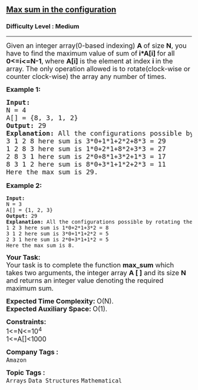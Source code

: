 <h2><a href="https://www.geeksforgeeks.org/problems/max-sum-in-the-configuration/1">Max sum in the configuration</a></h2><h3>Difficulty Level : Medium</h3><hr><div class="problems_problem_content__Xm_eO"><p><span style="font-size: 18px;">Given an integer array(0-based indexing) <strong>A </strong>of size <strong>N</strong>, you have to find the maximum value of sum of<strong> i*A[i]&nbsp;</strong>for all <strong>0&lt;=i&lt;=N-1</strong>,<strong>&nbsp;</strong>where <strong>A[i]</strong> is the element at index <strong>i </strong>in the array. The only operation allowed is to rotate(clock-wise or counter clock-wise) the array any number of times.</span></p>
<p><span style="font-size: 18px;"><strong>Example 1:</strong></span></p>
<pre><span style="font-size: 18px;"><strong>Input:
</strong>N = 4
A[] = {8, 3, 1, 2}
<strong>Output: </strong>29<strong>
Explanation: </strong>All the configurations possible by rotating the elements are:
3 1 2 8 here sum is 3*0+1*1+2*2+8*3 = 29
1 2 8 3 here sum is 1*0+2*1+8*2+3*3 = 27
2 8 3 1 here sum is 2*0+8*1+3*2+1*3 = 17
8 3 1 2 here sum is 8*0+3*1+1*2+2*3 = 11
Here the max sum is 29.<br></span></pre>
<p style="font-family: -apple-system, BlinkMacSystemFont, 'Segoe UI', Roboto, Oxygen, Ubuntu, Cantarell, 'Open Sans', 'Helvetica Neue', sans-serif; font-size: medium; white-space: normal;"><span style="font-size: 18px;"><strong>Example 2:</strong></span></p>
<pre><strong>Input:
</strong>N = 3
A[] = {1, 2, 3}
<strong>Output: </strong>29<strong>
Explanation: </strong>All the configurations possible by rotating the elements are:
1 2 3 here sum is 1*0+2*1+3*2 = 8
3 1 2 here sum is 3*0+1*1+2*2 = 5
2 3 1 here sum is 2*0+3*1+1*2 = 5
Here the max sum is 8.</pre>
<p><span style="font-size: 18px;"><strong>Your&nbsp;Task:</strong><br>Your task is to complete the function <strong>max_sum</strong> which takes two arguments, the integer array <strong>A [ ]</strong> and its size&nbsp;<strong>N</strong> and returns an integer value denoting the required maximum sum.</span></p>
<p><span style="font-size: 18px;"><strong>Expected Time Complexity:&nbsp;</strong>O(N).<br><strong>Expected Auxiliary Space:&nbsp;</strong>O(1).</span></p>
<p><span style="font-size: 18px;"><strong>Constraints:</strong><br>1&lt;=N&lt;=10<sup>4</sup><br>1&lt;=A[]&lt;1000</span></p></div><p><span style=font-size:18px><strong>Company Tags : </strong><br><code>Amazon</code>&nbsp;<br><p><span style=font-size:18px><strong>Topic Tags : </strong><br><code>Arrays</code>&nbsp;<code>Data Structures</code>&nbsp;<code>Mathematical</code>&nbsp;